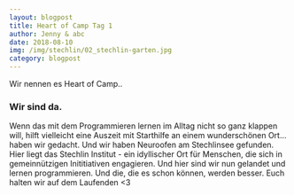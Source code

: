 ```yaml
---
layout: blogpost
title: Heart of Camp Tag 1
author: Jenny & abc
date: 2018-08-10
img: /img/stechlin/02_stechlin-garten.jpg
category: blogpost
---
```


Wir nennen es Heart of Camp..

### Wir sind da.

<p>Wenn das mit dem Programmieren lernen im Alltag nicht so ganz klappen will, hilft vielleicht eine Auszeit mit Starthilfe an einem wunderschönen Ort... haben wir gedacht. Und wir haben Neuroofen am Stechlinsee gefunden. Hier liegt das Stechlin Institut - ein idyllischer Ort für Menschen, die sich in gemeinnützigen Inititiativen engagieren. Und hier sind wir nun gelandet und lernen programmieren. Und die, die es schon können, werden besser. Euch halten wir auf dem Laufenden <3 </p>

